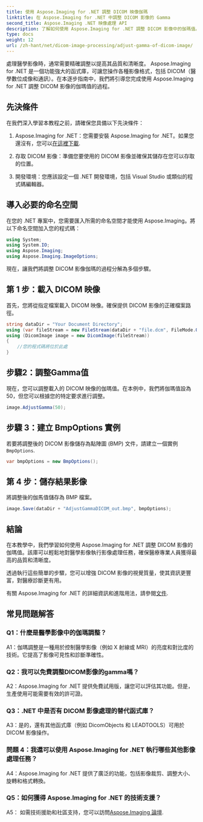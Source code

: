 ```yaml
---
title: 使用 Aspose.Imaging for .NET 調整 DICOM 映像伽瑪
linktitle: 在 Aspose.Imaging for .NET 中調整 DICOM 影像的 Gamma
second_title: Aspose.Imaging .NET 映像處理 API
description: 了解如何使用 Aspose.Imaging for .NET 調整 DICOM 影像中的伽瑪值。透過簡單的步驟提升醫學影像品質。
type: docs
weight: 12
url: /zh-hant/net/dicom-image-processing/adjust-gamma-of-dicom-image/
---
```

處理醫學影像時，通常需要精確調整以提高其品質和清晰度。 Aspose.Imaging for .NET 是一個功能強大的函式庫，可讓您操作各種影像格式，包括 DICOM（醫學數位成像和通訊）。在本逐步指南中，我們將引導您完成使用 Aspose.Imaging for .NET 調整 DICOM 影像的伽瑪值的過程。

## 先決條件

在我們深入學習本教程之前，請確保您具備以下先決條件：

1.  Aspose.Imaging for .NET：您需要安裝 Aspose.Imaging for .NET。如果您還沒有，您可以[在這裡下載](https://releases.aspose.com/imaging/net/).

2. 存取 DICOM 影像：準備您要使用的 DICOM 影像並確保其儲存在您可以存取的位置。

3. 開發環境：您應該設定一個 .NET 開發環境，包括 Visual Studio 或類似的程式碼編輯器。

## 導入必要的命名空間

在您的 .NET 專案中，您需要匯入所需的命名空間才能使用 Aspose.Imaging。將以下命名空間加入您的程式碼：

```csharp
using System;
using System.IO;
using Aspose.Imaging;
using Aspose.Imaging.ImageOptions;
```

現在，讓我們將調整 DICOM 影像伽瑪的過程分解為多個步驟。

## 第 1 步：載入 DICOM 映像

首先，您將從指定檔案載入 DICOM 映像。確保提供 DICOM 影像的正確檔案路徑。

```csharp
string dataDir = "Your Document Directory";
using (var fileStream = new FileStream(dataDir + "file.dcm", FileMode.Open, FileAccess.Read))
using (DicomImage image = new DicomImage(fileStream))
{
    //您的程式碼將位於此處
}
```

## 步驟2：調整Gamma值

現在，您可以調整載入的 DICOM 映像的伽瑪值。在本例中，我們將伽瑪值設為50，但您可以根據您的特定要求進行調整。

```csharp
image.AdjustGamma(50);
```

## 步驟 3：建立 BmpOptions 實例

若要將調整後的 DICOM 影像儲存為點陣圖 (BMP) 文件，請建立一個實例`BmpOptions`.

```csharp
var bmpOptions = new BmpOptions();
```

## 第 4 步：儲存結果影像

將調整後的伽馬值儲存為 BMP 檔案。

```csharp
image.Save(dataDir + "AdjustGammaDICOM_out.bmp", bmpOptions);
```

## 結論

在本教學中，我們學習如何使用 Aspose.Imaging for .NET 調整 DICOM 影像的伽瑪值。該庫可以輕鬆地對醫學影像執行影像處理任務，確保醫療專業人員獲得最高的品質和清晰度。

透過執行這些簡單的步驟，您可以增強 DICOM 影像的視覺質量，使其資訊更豐富，對醫療診斷更有用。

有關 Aspose.Imaging for .NET 的詳細資訊和進階用法，請參閱[文件](https://reference.aspose.com/imaging/net/).

## 常見問題解答

### Q1：什麼是醫學影像中的伽瑪調整？

A1：伽瑪調整是一種用於控制醫學影像（例如 X 射線或 MRI）的亮度和對比度的技術。它提高了影像可見性和診斷準確性。

### Q2：我可以免費調整DICOM影像的gamma嗎？

A2：Aspose.Imaging for .NET 提供免費試用版，讓您可以評估其功能。但是，生產使用可能需要有效的許可證。

### Q3：.NET 中是否有 DICOM 影像處理的替代函式庫？

A3：是的，還有其他函式庫（例如 DicomObjects 和 LEADTOOLS）可用於 DICOM 影像操作。

### 問題 4：我還可以使用 Aspose.Imaging for .NET 執行哪些其他影像處理任務？

A4：Aspose.Imaging for .NET 提供了廣泛的功能，包括影像裁剪、調整大小、旋轉和格式轉換。

### Q5：如何獲得 Aspose.Imaging for .NET 的技術支援？

 A5： 如需技術援助和社區支持，您可以訪問[Aspose.Imaging 論壇](https://forum.aspose.com/).